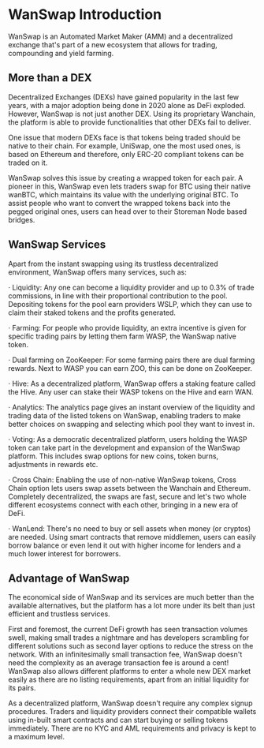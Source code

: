 # WanSwap Introduction

WanSwap is an Automated Market Maker (AMM) and a decentralized exchange that's part of a new ecosystem that allows for trading, compounding and yield farming.

## More than a DEX

Decentralized Exchanges (DEXs) have gained popularity in the last few years, with a major adoption being done in 2020 alone as DeFi exploded. However, WanSwap is not just another DEX. Using its proprietary Wanchain, the platform is able to provide functionalities that other DEXs fail to deliver.

One issue that modern DEXs face is that tokens being traded should be native to their chain. For example, UniSwap, one the most used ones, is based on Ethereum and therefore, only ERC-20 compliant tokens can be traded on it.

WanSwap solves this issue by creating a wrapped token for each pair. A pioneer in this, WanSwap even lets traders swap for BTC using their native wanBTC, which maintains its value with the underlying original BTC. To assist people who want to convert the wrapped tokens back into the pegged original ones, users can head over to their Storeman Node based bridges.

## WanSwap Services

Apart from the instant swapping using its trustless decentralized environment, WanSwap offers many services, such as:

· Liquidity: Any one can become a liquidity provider and up to 0.3% of trade commissions, in line with their proportional contribution to the pool. Depositing tokens for the pool earn providers WSLP, which they can use to claim their staked tokens and the profits generated.

· Farming: For people who provide liquidity, an extra incentive is given for specific trading pairs by letting them farm WASP, the WanSwap native token.

· Dual farming on ZooKeeper: For some farming pairs there are dual farming rewards. Next to WASP you can earn ZOO, this can be done on ZooKeeper.

· Hive: As a decentralized platform, WanSwap offers a staking feature called the Hive. Any user can stake their WASP tokens on the Hive and earn WAN.

· Analytics: The analytics page gives an instant overview of the liquidity and trading data of the listed tokens on WanSwap, enabling traders to make better choices on swapping and selecting which pool they want to invest in.

· Voting: As a democratic decentralized platform, users holding the WASP token can take part in the development and expansion of the WanSwap platform. This includes swap options for new coins, token burns, adjustments in rewards etc.

· Cross Chain: Enabling the use of non-native WanSwap tokens, Cross Chain option lets users swap assets between the Wanchain and Ethereum. Completely decentralized, the swaps are fast, secure and let's two whole different ecosystems connect with each other, bringing in a new era of DeFi.

· WanLend: There's no need to buy or sell assets when money (or cryptos) are needed. Using smart contracts that remove middlemen, users can easily borrow balance or even lend it out with higher income for lenders and a much lower interest for borrowers.

## Advantage of WanSwap

The economical side of WanSwap and its services are much better than the available alternatives, but the platform has a lot more under its belt than just efficient and trustless services.

First and foremost, the current DeFi growth has seen transaction volumes swell, making small trades a nightmare and has developers scrambling for different solutions such as second layer options to reduce the stress on the network. With an infinitesimally small transaction fee, WanSwap doesn't need the complexity as an average transaction fee is around a cent! WanSwap also allows different platforms to enter a whole new DEX market easily as there are no listing requirements, apart from an initial liquidity for its pairs.

As a decentralized platform, WanSwap doesn't require any complex signup procedures. Traders and liquidity providers connect their compatible wallets using in-built smart contracts and can start buying or selling tokens immediately. There are no KYC and AML requirements and privacy is kept to a maximum level.